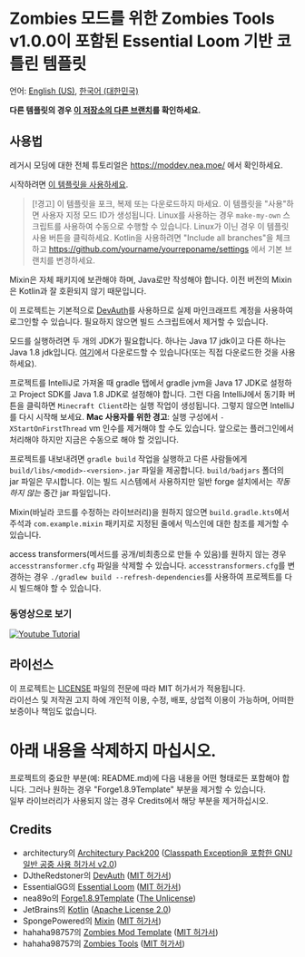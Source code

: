 # Zombies 모드를 위한 Zombies Tools v1.0.0이 포함된 Essential Loom 기반 코틀린 템플릿

언어: [English (US)](README.md), [한국어 (대한민국)](README-ko_KR.md)

**다른 템플릿의 경우 [이 저장소의 다른 브랜치](https://github.com/romangraef/Forge1.8.9Template/branches/all)를 확인하세요.**

## 사용법

레거시 모딩에 대한 전체 튜토리얼은 https://moddev.nea.moe/ 에서 확인하세요.

시작하려면 [이 템플릿을 사용하세요](https://github.com/new?template_name=Forge1.8.9Template&template_owner=nea89o).

> [!경고]
> 이 템플릿을 포크, 복제 또는 다운로드하지 마세요. 이 템플릿을 "사용"하면 사용자 지정 모드 ID가 생성됩니다. Linux를 사용하는 경우 `make-my-own` 스크립트를 사용하여 수동으로 수행할 수 있습니다. Linux가 이닌 경우 이 템플릿 사용 버튼을 클릭하세요. Kotlin을 사용하려면 "Include all branches"을 체크하고 https://github.com/yourname/yourreponame/settings 에서 기본 브랜치를 변경하세요.

Mixin은 자체 패키지에 보관해야 하며, Java로만 작성해야 합니다. 이전 버전의 Mixin은 Kotlin과 잘 호환되지 않기 때문입니다.

이 프로젝트는 기본적으로 [DevAuth](https://github.com/DJtheRedstoner/DevAuth)를 사용하므로 실제 마인크래프트 계정을 사용하여 로그인할 수 있습니다. 필요하지 않으면 빌드 스크립트에서 제거할 수 있습니다.

모드를 실행하려면 두 개의 JDK가 필요합니다. 하나는 Java 17 jdk이고 다른 하나는 Java 1.8 jdk입니다.
[여기](https://adoptium.net/temurin/releases)에서 다운로드할 수 있습니다(또는 직접 다운로드한 것을 사용하세요).

프로젝트를 IntelliJ로 가져올 때 gradle 탭에서 gradle jvm을 Java 17 JDK로 설정하고 Project SDK를 Java 1.8 JDK로 설정해야 합니다.
그런 다음 IntelliJ에서 동기화 버튼을 클릭하면 `Minecraft Client`라는 실행 작업이 생성됩니다. 그렇지 않으면 IntelliJ를 다시 시작해 보세요.
**Mac 사용자를 위한 경고**: 실행 구성에서 `-XStartOnFirstThread` vm 인수를 제거해야 할 수도 있습니다. 앞으로는 플러그인에서 처리해야 하지만 지금은 수동으로 해야 할 것입니다.

프로젝트를 내보내려면 `gradle build` 작업을 실행하고 다른 사람들에게 `build/libs/<modid>-<version>.jar` 파일을 제공합니다.
`build/badjars` 폴더의 jar 파일은 무시합니다. 이는 빌드 시스템에서 사용하지만 일반 forge 설치에서는 *작동하지 않는* 중간 jar 파일입니다.

Mixin(바닐라 코드를 수정하는 라이브러리)을 원하지 않으면 `build.gradle.kts`에서 주석과 `com.example.mixin` 패키지로 지정된 줄에서 믹스인에 대한 참조를 제거할 수 있습니다.

access transformers(메서드를 공개/비최종으로 만들 수 있음)를 원하지 않는 경우 `accesstransformer.cfg` 파일을 삭제할 수 있습니다.
`accesstransformers.cfg`를 변경하는 경우 `./gradlew build --refresh-dependencies`를 사용하여 프로젝트를 다시 빌드해야 할 수 있습니다.

### 동영상으로 보기

[![Youtube Tutorial](https://i.ytimg.com/vi/nWzHlomdCgc/maxresdefault.jpg)](https://www.youtube.com/watch?v=nWzHlomdCgc)

## 라이선스
이 프로젝트는 [LICENSE](LICENSE) 파일의 전문에 따라 MIT 허가서가 적용됩니다.<br>
라이선스 및 저작권 고지 하에 개인적 이용, 수정, 배포, 상업적 이용이 가능하며, 어떠한 보증이나 책임도 없습니다.

# 아래 내용을 삭제하지 마십시오.
프로젝트의 중요한 부분(예: README.md)에 다음 내용을 어떤 형태로든 포함해야 합니다. 그러나 원하는 경우 "Forge1.8.9Template" 부분을 제거할 수 있습니다.<br>
일부 라이브러리가 사용되지 않는 경우 Credits에서 해당 부분을 제거하십시오.

## Credits
- architectury의 [Architectury Pack200](https://github.com/architectury/architectury-pack200) ([Classpath Exception을 포함한 GNU 일반 공중 사용 허가서 v2.0](https://github.com/architectury/architectury-pack200/blob/master/LICENSE))
- DJtheRedstoner의 [DevAuth](https://github.com/DJtheRedstoner/DevAuth) ([MIT 허가서](https://github.com/DJtheRedstoner/DevAuth/blob/master/LICENSE))
- EssentialGG의 [Essential Loom](https://github.com/EssentialGG/architectury-loom) ([MIT 허가서](https://github.com/EssentialGG/architectury-loom/blob/dev/1.6/LICENSE))
- nea89o의 [Forge1.8.9Template](https://github.com/nea89o/Forge1.8.9Template) ([The Unlicense](https://github.com/nea89o/Forge1.8.9Template/blob/master/LICENSE))
- JetBrains의 [Kotlin](https://github.com/JetBrains/kotlin) ([Apache License 2.0](https://github.com/JetBrains/kotlin/blob/master/license/LICENSE.txt))
- SpongePowered의 [Mixin](https://github.com/SpongePowered/Mixin) ([MIT 허가서](https://github.com/SpongePowered/Mixin/blob/master/LICENSE.txt))
- hahaha98757의 [Zombies Mod Template](https://github.com/hahaha98757/zombies-mod-template) ([MIT 허가서](https://github.com/hahaha98757/zombies-mod-template/blob/master/LICENSE))
- hahaha98757의 [Zombies Tools](https://github.com/hahaha98757/zombies-tools) ([MIT 허가서](https://github.com/hahaha98757/zombies-tools/blob/master/LICENSE))